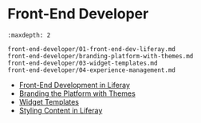 # Front-End Developer

```{toctree}
:maxdepth: 2

front-end-developer/01-front-end-dev-liferay.md
front-end-developer/branding-platform-with-themes.md
front-end-developer/03-widget-templates.md
front-end-developer/04-experience-management.md
```

* [Front-End Development in Liferay](./front-end-developer/01-front-end-dev-liferay.md)
* [Branding the Platform with Themes](./front-end-developer/branding-platform-with-themes.md)
* [Widget Templates](./front-end-developer/03-widget-templates.md)
* [Styling Content in Liferay](./front-end-developer/04-experience-management.md)
